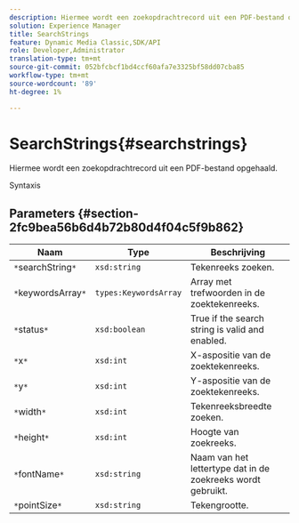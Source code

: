```yaml
---
description: Hiermee wordt een zoekopdrachtrecord uit een PDF-bestand opgehaald.
solution: Experience Manager
title: SearchStrings
feature: Dynamic Media Classic,SDK/API
role: Developer,Administrator
translation-type: tm+mt
source-git-commit: 052bfcbcf1bd4ccf60afa7e3325bf58dd07cba85
workflow-type: tm+mt
source-wordcount: '89'
ht-degree: 1%

---
```



# SearchStrings{#searchstrings}

Hiermee wordt een zoekopdrachtrecord uit een PDF-bestand opgehaald.

Syntaxis

## Parameters {#section-2fc9bea56b6d4b72b80d4f04c5f9b862}

| Naam | Type | Beschrijving |
|---|---|---|
| `*`searchString`*` | `xsd:string` | Tekenreeks zoeken. |
| `*`keywordsArray`*` | `types:KeywordsArray` | Array met trefwoorden in de zoektekenreeks. |
| `*`status`*` | `xsd:boolean` | True if the search string is valid and enabled. |
| `*`x`*` | `xsd:int` | X-aspositie van de zoektekenreeks. |
| `*`y`*` | `xsd:int` | Y-aspositie van de zoektekenreeks. |
| `*`width`*` | `xsd:int` | Tekenreeksbreedte zoeken. |
| `*`height`*` | `xsd:int` | Hoogte van zoekreeks. |
| `*`fontName`*` | `xsd:string` | Naam van het lettertype dat in de zoekreeks wordt gebruikt. |
| `*`pointSize`*` | `xsd:string` | Tekengrootte. |


